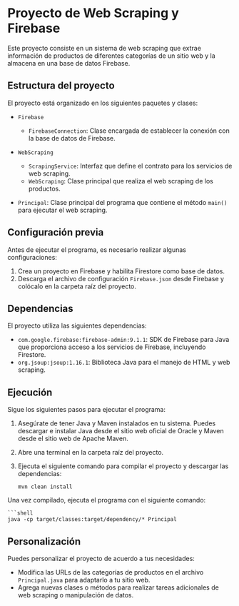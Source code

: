# Proyecto de Web Scraping y Firebase

Este proyecto consiste en un sistema de web scraping que extrae información de productos de diferentes categorías de un sitio web y la almacena en una base de datos Firebase.

## Estructura del proyecto

El proyecto está organizado en los siguientes paquetes y clases:

- `Firebase`
  - `FirebaseConnection`: Clase encargada de establecer la conexión con la base de datos de Firebase.

- `WebScraping`
  - `ScrapingService`: Interfaz que define el contrato para los servicios de web scraping.
  - `WebScraping`: Clase principal que realiza el web scraping de los productos.

- `Principal`: Clase principal del programa que contiene el método `main()` para ejecutar el web scraping.

## Configuración previa

Antes de ejecutar el programa, es necesario realizar algunas configuraciones:

1. Crea un proyecto en Firebase y habilita Firestore como base de datos.
2. Descarga el archivo de configuración `Firebase.json` desde Firebase y colócalo en la carpeta raíz del proyecto.

## Dependencias

El proyecto utiliza las siguientes dependencias:

- `com.google.firebase:firebase-admin:9.1.1`: SDK de Firebase para Java que proporciona acceso a los servicios de Firebase, incluyendo Firestore.
- `org.jsoup:jsoup:1.16.1`: Biblioteca Java para el manejo de HTML y web scraping.

## Ejecución

Sigue los siguientes pasos para ejecutar el programa:

1. Asegúrate de tener Java y Maven instalados en tu sistema. Puedes descargar e instalar Java desde el sitio web oficial de Oracle y Maven desde el sitio web de Apache Maven.

2. Abre una terminal en la carpeta raíz del proyecto.

3. Ejecuta el siguiente comando para compilar el proyecto y descargar las dependencias:

   ```shell
   mvn clean install

Una vez compilado, ejecuta el programa con el siguiente comando: 
    
    ```shell 
    java -cp target/classes:target/dependency/* Principal
    
## Personalización

Puedes personalizar el proyecto de acuerdo a tus necesidades:

- Modifica las URLs de las categorías de productos en el archivo `Principal.java` para adaptarlo a tu sitio web.
- Agrega nuevas clases o métodos para realizar tareas adicionales de web scraping o manipulación de datos.
